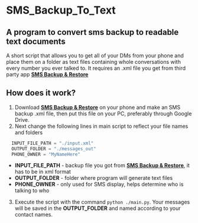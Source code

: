 # SMS_Backup_To_Text
## A program to convert sms backup to readable text documents

A short script that allows you to get all of your DMs from your phone and place them on a folder as text files containing whole conversations with every number you ever talked to. 
It requires an .xml file you get from third party app [**SMS Backup & Restore**](https://play.google.com/store/apps/details?id=com.riteshsahu.SMSBackupRestore&hl=pl)

## How does it work?
1.  Download [**SMS Backup & Restore**](https://play.google.com/store/apps/details?id=com.riteshsahu.SMSBackupRestore&hl=pl) on your phone and make an SMS backup .xml file, then put this file on your PC, preferably through Google Drive.
2.  Next change the following lines in main script to reflect your file names and folders
```python
  INPUT_FILE_PATH = "./input.xml" 
  OUTPUT_FOLDER = "./messages_out"
  PHONE_OWNER = "MyNameHere"
```
* **INPUT_FILE_PATH** - backup file you got from [**SMS Backup & Restore**](https://play.google.com/store/apps/details?id=com.riteshsahu.SMSBackupRestore&hl=pl), it has to be in xml format  
* **OUTPUT_FOLDER** - folder where program will generate text files  
* **PHONE_OWNER** - only used for SMS display, helps determine who is talking to who
3. Execute the script with the command `python ./main.py`. Your messages will be saved in the **OUTPUT_FOLDER** and named according to your contact names.
  

  
